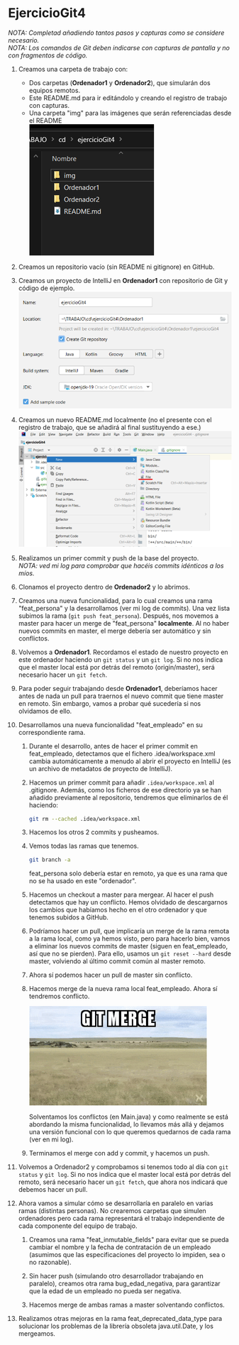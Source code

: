 # EjercicioGit4

*NOTA: Completad añadiendo tantos pasos y capturas como se considere necesario.*  
*NOTA: Los comandos de Git deben indicarse con capturas de pantalla y no con fragmentos de código.*

1. Creamos una carpeta de trabajo con:
    - Dos carpetas (**Ordenador1** y **Ordenador2**), que simularán dos equipos remotos.
    - Este README.md para ir editándolo y creando el registro de trabajo con capturas.
    - Una carpeta "img" para las imágenes que serán referenciadas desde el README  
   ![carpetas iniciales](img/1.png)  
  
2. Creamos un repositorio vacío (sin README ni gitignore) en GitHub.  

3. Creamos un proyecto de IntelliJ en **Ordenador1** con repositorio de Git y código de ejemplo.
    ![creación proyecto](img/2.png)

4. Creamos un nuevo README.md localmente (no el presente con el registro de trabajo, que se añadirá al final sustituyendo a ese.)
    ![creación proyecto](img/3.png)

5. Realizamos un primer commit y push de la base del proyecto.  
*NOTA: ved mi log para comprobar que hacéis commits idénticos a los míos.*

6. Clonamos el proyecto dentro de **Ordenador2** y lo abrimos.

7. Creamos una nueva funcionalidad, para lo cual creamos una rama "feat_persona" y la desarrollamos (ver mi log de commits). Una vez lista subimos la rama (```git push feat_persona```). Después, nos movemos a master para hacer un merge de "feat_persona" **localmente**. Al no haber nuevos commits en master, el merge debería ser automático y sin conflictos.

8. Volvemos a **Ordenador1**. Recordamos el estado de nuestro proyecto en este ordenador haciendo un ```git status``` y un ```git log```. Si no nos indica que el master local está por detrás del remoto (origin/master), será necesario hacer un ```git fetch```.

9. Para poder seguir trabajando desde **Ordenador1**, deberíamos hacer antes de nada un pull para traernos el nuevo commit que tiene master en remoto. Sin embargo, vamos a probar qué sucedería si nos olvidamos de ello.

10. Desarrollamos una nueva funcionalidad "feat_empleado" en su correspondiente rama.

    1. Durante el desarrollo, antes de hacer el primer commit en feat_empleado, detectamos que el fichero .idea/workspace.xml cambia automáticamente a menudo al abrir el proyecto en IntelliJ (es un archivo de metadatos de proyecto de IntelliJ).

    2. Hacemos un primer commit para añadir ```.idea/workspace.xml``` al .gitignore. Además, como los ficheros de ese directorio ya se han añadido previamente al repositorio, tendremos que eliminarlos de él haciendo:

        ```bash
        git rm --cached .idea/workspace.xml
        ```

    3. Hacemos los otros 2 commits y pusheamos.

    4. Vemos todas las ramas que tenemos.

        ```bash
        git branch -a
        ```

        feat_persona solo debería estar en remoto, ya que es una rama que no se ha usado en este "ordenador".

    5. Hacemos un checkout a master para mergear. Al hacer el push detectamos que hay un conflicto. Hemos olvidado de descargarnos los cambios que habíamos hecho en el otro ordenador y que tenemos subidos a GitHub.

    6. Podríamos hacer un pull, que implicaría un merge de la rama remota a la rama local, como ya hemos visto, pero para hacerlo bien, vamos a eliminar los nuevos commits de master (siguen en feat_empleado, así que no se pierden). Para ello, usamos un ```git reset --hard``` desde master, volviendo al último commit común al master remoto.

    7. Ahora sí podemos hacer un pull de master sin conflicto.

    8. Hacemos merge de la nueva rama local feat_empleado. Ahora sí tendremos conflicto.

        ![Git Merge meme](img/merge.gif)

        Solventamos los conflictos (en Main.java) y como realmente se está abordando la misma funcionalidad, lo llevamos más allá y dejamos una versión funcional con lo que queremos quedarnos de cada rama (ver en mi log).

    9. Terminamos el merge con add y commit, y hacemos un push.

12. Volvemos a Ordenador2 y comprobamos si tenemos todo al día con ```git status``` y ```git log```. Si no nos indica que el master local está por detrás del remoto, será necesario hacer un ```git fetch```, que ahora nos indicará que debemos hacer un pull.

13. Ahora vamos a simular cómo se desarrollaría en paralelo en varias ramas (distintas personas). No crearemos carpetas que simulen ordenadores pero cada rama representará el trabajo independiente de cada componente del equipo de trabajo.

    1. Creamos una rama "feat_inmutable_fields" para evitar que se pueda cambiar el nombre y la fecha de contratación de un empleado (asumimos que las especificaciones del proyecto lo impiden, sea o no razonable).

    2. Sin hacer push (simulando otro desarrollador trabajando en paralelo), creamos otra rama bug_edad_negativa, para garantizar que la edad de un empleado no pueda ser negativa.

    3. Hacemos merge de ambas ramas a master solventando conflictos.

14. Realizamos otras mejoras en la rama feat_deprecated_data_type para solucionar los problemas de la librería obsoleta java.util.Date, y los mergeamos.
